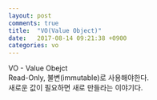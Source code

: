```yaml
---
layout: post
comments: true
title:  "VO(Value Object)"
date:   2017-08-14 09:21:38 +0900
categories: vo
---
```

VO - Value Obejct  
Read-Only, 불변(immutable)로 사용해야한다.  
새로운 값이 필요하면 새로 만들라는 이야기다.
